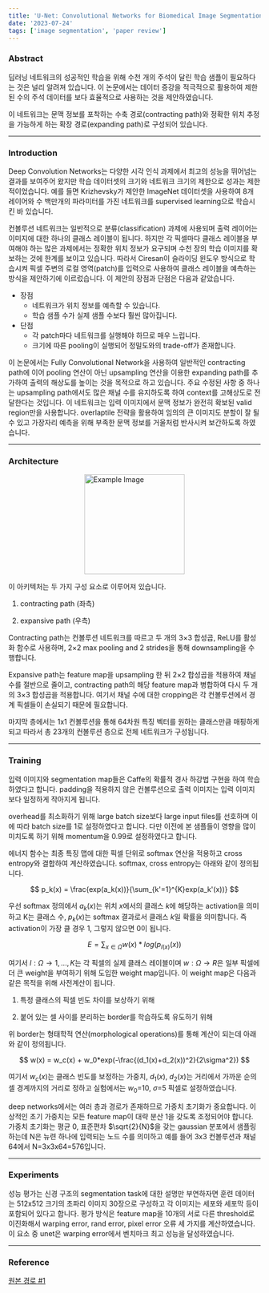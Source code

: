 ```yaml
---
title: 'U-Net: Convolutional Networks for Biomedical Image Segmentation'
date: '2023-07-24'
tags: ['image segmentation', 'paper review']
---
```


### Abstract

딥러닝 네트워크의 성공적인 학습을 위해 수천 개의 주석이 달린 학습 샘플이 필요하다는 것은 널리 알려져 있습니다. 이 논문에서는 데이터 증강을 적극적으로 활용하여 제한된 수의 주석 데이터를 보다 효율적으로 사용하는 것을 제안하였습니다.

이 네트워크는 문맥 정보를 포착하는 수축 경로(contracting path)와 정확한 위치 추정을 가능하게 하는 확장 경로(expanding path)로 구성되어 있습니다.

---

### Introduction

Deep Convolution Networks는 다양한 시각 인식 과제에서 최고의 성능을 뛰어넘는 결과를 보여주어 왔지만 학습 데이터셋의 크기와 네트워크 크기의 제한으로 성과는 제한적이었습니다. 예를 들면 Krizhevsky가 제안한 ImageNet 데이터셋을 사용하여 8개 레이어와 수 백만개의 파라미터를 가진 네트워크를 supervised learning으로 학습시킨 바 있습니다.

컨볼루션 네트워크는 일반적으로 분류(classification) 과제에 사용되며 출력 레이어는 이미지에 대한 하나의 클래스 레이블이 됩니다. 하지만 각 픽셀마다 클래스 레이블을 부여해야 하는 많은 과제에서는 정확한 위치 정보가 요구되며 수천 장의 학습 이미지를 확보하는 것에 한계를 보이고 있습니다. 따라서 Ciresan이 슬라이딩 윈도우 방식으로 학습시켜 픽셀 주변의 로컬 영역(patch)를 입력으로 사용하여 클래스 레이블을 예측하는 방식을 제안하기에 이르렀습니다. 이 제안의 장점과 단점은 다음과 같았습니다.

- 장점
    - 네트워크가 위치 정보를 예측할 수 있습니다.
    - 학습 샘플 수가 실제 샘플 수보다 훨씬 많아집니다.
- 단점
    - 각 patch마다 네트워크를 실행해야 하므로 매우 느립니다.
    - 크기에 따른 pooling이 실행되어 정밀도와의 trade-off가 존재합니다.

이 논문에서는 Fully Convolutional Network을 사용하여 일반적인 contracting path에 이어 pooling 연산이 아닌 upsampling 연산을 이용한 expanding path를 추가하여 출력의 해상도를 높이는 것을 목적으로 하고 있습니다. 주요 수정된 사항 중 하나는 upsampling path에서도 많은 채널 수를 유지하도록 하여 context를 고해상도로 전달한다는 것입니다. 이 네트워크는 입력 이미지에서 문맥 정보가 완전히 확보된 valid region만을 사용합니다. overlaptile 전략을 활용하여 임의의 큰 이미지도 분할이 잘 될 수 있고 가장자리 예측을 위해 부족한 문맥 정보를 거울처럼 반사시켜 보간하도록 하였습니다.

---

### Architecture

<img src="https://velog.velcdn.com/images/ski06043/post/b511143f-72d1-411e-b279-bddcdeb6259f/image.png" alt="Example Image" style="display: block; margin: 0 auto; height:200;" />

이 아키텍처는 두 가지 구성 요소로 이루어져 있습니다.

1. contracting path (좌측)

2. expansive path (우측)

Contracting path는 컨볼루션 네트워크를 따르고 두 개의 3×3 합성곱, ReLU를 활성화 함수로 사용하며, 2×2 max pooling and 2 strides을 통해 downsampling을 수행합니다.  

Expansive path는 feature map을 upsampling 한 뒤 2×2 합성곱을 적용하여 채널 수를 절반으로 줄이고, contracting path의 해당 feature map과 병합하여 다시 두 개의 3×3 합성곱을 적용합니다. 여기서 채널 수에 대한 cropping은 각 컨볼루션에서 경계 픽셀들이 손실되기 때문에 필요합니다.

마지막 층에서는 1x1 컨볼루션을 통해 64차원 특징 벡터를 원하는 클래스만큼 매핑하게 되고 따라서 총 23개의 컨볼루션 층으로 전체 네트워크가 구성됩니다.

---

### Training

입력 이미지와 segmentation map들은 Caffe의 확률적 경사 하강법 구현을 하여 학습하였다고 합니다. padding을 적용하지 않은 컨볼루션으로 출력 이미지는 입력 이미지보다 일정하게 작아지게 됩니다.

overhead를 최소화하기 위해 large batch size보다 large input files를 선호하며 이에 따라 batch size를 1로 설정하였다고 합니다. 다만 이전에 본 샘플들이 영향을 많이 미치도록 하기 위해 momentum을 0.99로 설정하였다고 합니다.

에너지 함수는 최종 특징 맵에 대한 픽셀 단위로 softmax 연산을 적용하고 cross entropy와 결합하여 계산하였습니다. softmax, cross entropy는 아래와 같이 정의됩니다.

$$
p_k(x) = \frac{exp(a_k(x))}{\sum_{k'=1}^{K}exp(a_k'(x))}
$$

우선 softmax 정의에서 $a_k(x)$는 위치 $x$에서의 클래스 $k$에 해당하는 activation을 의미하고 K는 클래스 수, $p_k(x)$는 softmax 결과로서 클래스 $k$일 확률을 의미합니다. 즉 activation이 가장 클 경우 1, 그렇지 않으면 0이 됩니다.

$$
E = \sum_{x \in \Omega} w(x) * log(p_{l(x)}(x))
$$

여기서 $l : \Omega \rightarrow {1, ..., K}$는 각 픽셀의 실제 클래스 레이블이며 $w : \Omega \rightarrow R$은 일부 픽셀에 더 큰 weight을 부여하기 위해 도입한 weight map입니다. 이 weight map은 다음과 같은 목적을 위해 사전계산이 됩니다.

1. 특정 클래스의 픽셀 빈도 차이를 보상하기 위해

2. 붙어 있는 셀 사이를 분리하는 border를 학습하도록 유도하기 위해

위 border는 형태학적 연산(morphological operations)를 통해 계산이 되는데 아래와 같이 정의됩니다.

$$
w(x) = w_c(x) + w_0*exp(-\frac{(d_1(x)+d_2(x))^2}{2\sigma^2})
$$

여기서 $w_c(x)$는 클래스 빈도를 보정하는 가중치, $d_1(x)$, $d_2(x)$는 거리에서 가까운 순의 셀 경계까지의 거리로 정하고 실험에서는 $w_0$=10, $\sigma$=5 픽셀로 설정하였습니다.

deep networks에서는 여러 층과 경로가 존재하므로 가중치 초기화가 중요합니다. 이상적인 초기 가중치는 모든 feature map이 대략 분산 1을 갖도록 조정되어야 합니다. 가중치 초기화는 평균 0, 표준편차 $\sqrt{2}{N}$을 갖는 gaussian 분포에서 샘플링하는데 N은 뉴련 하나에 입력되는 노드 수를 의미하고 예를 들어 3x3 컨볼루션과 채널 64에서 N=3x3x64=576입니다.

---

### Experiments

성능 평가는 신경 구조의 segmentation task에 대한 설명만 부연하자면 훈련 데이터는 512x512 크기의 초파리 이미지 30장으로 구성하고 각 이미지는 세포와 세포막 등이 포함되어 있다고 합니다. 평가 방식은 feature map을 10개의 서로 다른 threshold로 이진화해서 warping error, rand error, pixel error 오류 세 가지를 계산하였습니다. 이 요소 중 unet은 warping error에서 벤치마크 최고 성능을 달성하였습니다.

---

### Reference

[원본 경로 #1](https://arxiv.org/pdf/1505.04597)
